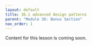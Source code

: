 ```yaml
---
layout: default
title: 36.1 advanced design patterns
parent: "Module 36: Bonus Section"
nav_order: 1
---
```


Content for this lesson is coming soon.
